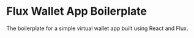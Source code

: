 # Flux Wallet App Boilerplate
The boilerplate for a simple virtual wallet app built using React and Flux.
